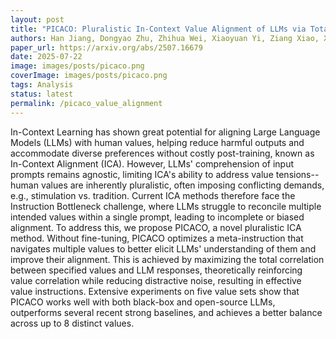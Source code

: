 ```yaml
---
layout: post
title: "PICACO: Pluralistic In-Context Value Alignment of LLMs via Total Correlation Optimization"
authors: Han Jiang, Dongyao Zhu, Zhihua Wei, Xiaoyuan Yi, Ziang Xiao, Xing Xie
paper_url: https://arxiv.org/abs/2507.16679
date: 2025-07-22
image: images/posts/picaco.png
coverImage: images/posts/picaco.png
tags: Analysis
status: latest
permalink: /picaco_value_alignment
---
```

In-Context Learning has shown great potential for aligning Large Language Models (LLMs) with human values, helping reduce harmful outputs and accommodate diverse preferences without costly post-training, known as In-Context Alignment (ICA). However, LLMs' comprehension of input prompts remains agnostic, limiting ICA's ability to address value tensions--human values are inherently pluralistic, often imposing conflicting demands, e.g., stimulation vs. tradition. Current ICA methods therefore face the Instruction Bottleneck challenge, where LLMs struggle to reconcile multiple intended values within a single prompt, leading to incomplete or biased alignment. To address this, we propose PICACO, a novel pluralistic ICA method. Without fine-tuning, PICACO optimizes a meta-instruction that navigates multiple values to better elicit LLMs' understanding of them and improve their alignment. This is achieved by maximizing the total correlation between specified values and LLM responses, theoretically reinforcing value correlation while reducing distractive noise, resulting in effective value instructions. Extensive experiments on five value sets show that PICACO works well with both black-box and open-source LLMs, outperforms several recent strong baselines, and achieves a better balance across up to 8 distinct values.

